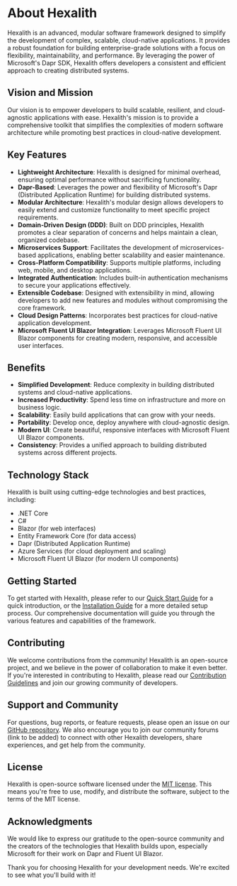 # About Hexalith

Hexalith is an advanced, modular software framework designed to simplify the development of complex, scalable, cloud-native applications. It provides a robust foundation for building enterprise-grade solutions with a focus on flexibility, maintainability, and performance. By leveraging the power of Microsoft's Dapr SDK, Hexalith offers developers a consistent and efficient approach to creating distributed systems.

## Vision and Mission

Our vision is to empower developers to build scalable, resilient, and cloud-agnostic applications with ease. Hexalith's mission is to provide a comprehensive toolkit that simplifies the complexities of modern software architecture while promoting best practices in cloud-native development.

## Key Features

- **Lightweight Architecture**: Hexalith is designed for minimal overhead, ensuring optimal performance without sacrificing functionality.
- **Dapr-Based**: Leverages the power and flexibility of Microsoft's Dapr (Distributed Application Runtime) for building distributed systems.
- **Modular Architecture**: Hexalith's modular design allows developers to easily extend and customize functionality to meet specific project requirements.
- **Domain-Driven Design (DDD)**: Built on DDD principles, Hexalith promotes a clear separation of concerns and helps maintain a clean, organized codebase.
- **Microservices Support**: Facilitates the development of microservices-based applications, enabling better scalability and easier maintenance.
- **Cross-Platform Compatibility**: Supports multiple platforms, including web, mobile, and desktop applications.
- **Integrated Authentication**: Includes built-in authentication mechanisms to secure your applications effectively.
- **Extensible Codebase**: Designed with extensibility in mind, allowing developers to add new features and modules without compromising the core framework.
- **Cloud Design Patterns**: Incorporates best practices for cloud-native application development.
- **Microsoft Fluent UI Blazor Integration**: Leverages Microsoft Fluent UI Blazor components for creating modern, responsive, and accessible user interfaces.

## Benefits

- **Simplified Development**: Reduce complexity in building distributed systems and cloud-native applications.
- **Increased Productivity**: Spend less time on infrastructure and more on business logic.
- **Scalability**: Easily build applications that can grow with your needs.
- **Portability**: Develop once, deploy anywhere with cloud-agnostic design.
- **Modern UI**: Create beautiful, responsive interfaces with Microsoft Fluent UI Blazor components.
- **Consistency**: Provides a unified approach to building distributed systems across different projects.

## Technology Stack

Hexalith is built using cutting-edge technologies and best practices, including:

- .NET Core
- C#
- Blazor (for web interfaces)
- Entity Framework Core (for data access)
- Dapr (Distributed Application Runtime)
- Azure Services (for cloud deployment and scaling)
- Microsoft Fluent UI Blazor (for modern UI components)

## Getting Started

To get started with Hexalith, please refer to our [Quick Start Guide](getting-started/quick-start.md) for a quick introduction, or the [Installation Guide](getting-started/installation.md) for a more detailed setup process. Our comprehensive documentation will guide you through the various features and capabilities of the framework.

## Contributing

We welcome contributions from the community! Hexalith is an open-source project, and we believe in the power of collaboration to make it even better. If you're interested in contributing to Hexalith, please read our [Contribution Guidelines](https://github.com/Hexalith/Hexalith/blob/main/CODE-OF-CONDUCT.md) and join our growing community of developers.

## Support and Community

For questions, bug reports, or feature requests, please open an issue on our [GitHub repository](https://github.com/Hexalith/Hexalith/issues). We also encourage you to join our community forums (link to be added) to connect with other Hexalith developers, share experiences, and get help from the community.

## License

Hexalith is open-source software licensed under the [MIT license](https://github.com/Hexalith/Hexalith/blob/main/LICENSE). This means you're free to use, modify, and distribute the software, subject to the terms of the MIT license.

## Acknowledgments

We would like to express our gratitude to the open-source community and the creators of the technologies that Hexalith builds upon, especially Microsoft for their work on Dapr and Fluent UI Blazor.

Thank you for choosing Hexalith for your development needs. We're excited to see what you'll build with it!
